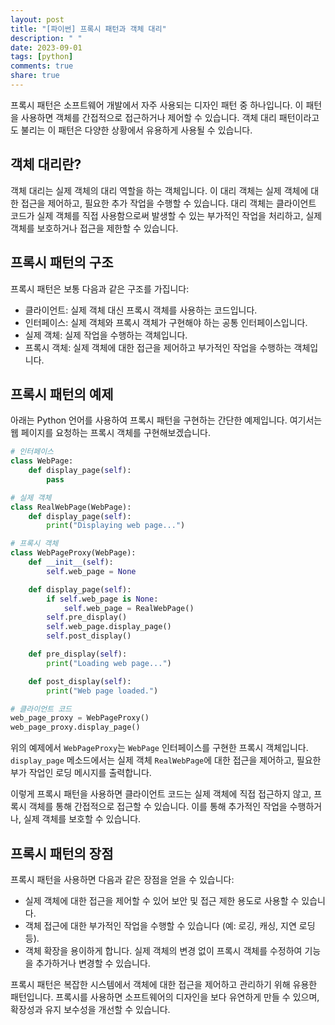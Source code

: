 ```yaml
---
layout: post
title: "[파이썬] 프록시 패턴과 객체 대리"
description: " "
date: 2023-09-01
tags: [python]
comments: true
share: true
---
```


프록시 패턴은 소프트웨어 개발에서 자주 사용되는 디자인 패턴 중 하나입니다. 이 패턴을 사용하면 객체를 간접적으로 접근하거나 제어할 수 있습니다. 객체 대리 패턴이라고도 불리는 이 패턴은 다양한 상황에서 유용하게 사용될 수 있습니다.

## 객체 대리란?

객체 대리는 실제 객체의 대리 역할을 하는 객체입니다. 이 대리 객체는 실제 객체에 대한 접근을 제어하고, 필요한 추가 작업을 수행할 수 있습니다. 대리 객체는 클라이언트 코드가 실제 객체를 직접 사용함으로써 발생할 수 있는 부가적인 작업을 처리하고, 실제 객체를 보호하거나 접근을 제한할 수 있습니다.

## 프록시 패턴의 구조

프록시 패턴은 보통 다음과 같은 구조를 가집니다:
- 클라이언트: 실제 객체 대신 프록시 객체를 사용하는 코드입니다.
- 인터페이스: 실제 객체와 프록시 객체가 구현해야 하는 공통 인터페이스입니다.
- 실제 객체: 실제 작업을 수행하는 객체입니다.
- 프록시 객체: 실제 객체에 대한 접근을 제어하고 부가적인 작업을 수행하는 객체입니다.

## 프록시 패턴의 예제

아래는 Python 언어를 사용하여 프록시 패턴을 구현하는 간단한 예제입니다. 여기서는 웹 페이지를 요청하는 프록시 객체를 구현해보겠습니다.

```python
# 인터페이스
class WebPage:
    def display_page(self):
        pass

# 실제 객체
class RealWebPage(WebPage):
    def display_page(self):
        print("Displaying web page...")

# 프록시 객체
class WebPageProxy(WebPage):
    def __init__(self):
        self.web_page = None

    def display_page(self):
        if self.web_page is None:
            self.web_page = RealWebPage()
        self.pre_display()
        self.web_page.display_page()
        self.post_display()

    def pre_display(self):
        print("Loading web page...")

    def post_display(self):
        print("Web page loaded.")

# 클라이언트 코드
web_page_proxy = WebPageProxy()
web_page_proxy.display_page()
```

위의 예제에서 `WebPageProxy`는 `WebPage` 인터페이스를 구현한 프록시 객체입니다. `display_page` 메소드에서는 실제 객체 `RealWebPage`에 대한 접근을 제어하고, 필요한 부가 작업인 로딩 메시지를 출력합니다.

이렇게 프록시 패턴을 사용하면 클라이언트 코드는 실제 객체에 직접 접근하지 않고, 프록시 객체를 통해 간접적으로 접근할 수 있습니다. 이를 통해 추가적인 작업을 수행하거나, 실제 객체를 보호할 수 있습니다.

## 프록시 패턴의 장점

프록시 패턴을 사용하면 다음과 같은 장점을 얻을 수 있습니다:
- 실제 객체에 대한 접근을 제어할 수 있어 보안 및 접근 제한 용도로 사용할 수 있습니다.
- 객체 접근에 대한 부가적인 작업을 수행할 수 있습니다 (예: 로깅, 캐싱, 지연 로딩 등).
- 객체 확장을 용이하게 합니다. 실제 객체의 변경 없이 프록시 객체를 수정하여 기능을 추가하거나 변경할 수 있습니다.

프록시 패턴은 복잡한 시스템에서 객체에 대한 접근을 제어하고 관리하기 위해 유용한 패턴입니다. 프록시를 사용하면 소프트웨어의 디자인을 보다 유연하게 만들 수 있으며, 확장성과 유지 보수성을 개선할 수 있습니다.